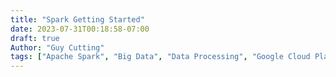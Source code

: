 ```yaml
---
title: "Spark Getting Started"
date: 2023-07-31T00:18:58-07:00
draft: true
Author: "Guy Cutting"
tags: ["Apache Spark", "Big Data", "Data Processing", "Google Cloud Platform", "Python", "PySpark"]
---
```


